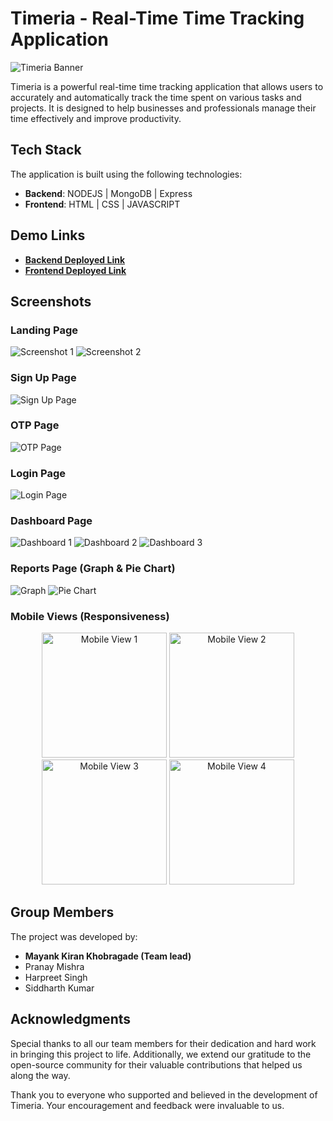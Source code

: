# Timeria - Real-Time Time Tracking Application

![Timeria Banner](https://github.com/mayki21/billowy-growth-1168/assets/119392202/c65df7dc-6b25-427a-8718-2e2e5d36aa62)

Timeria is a powerful real-time time tracking application that allows users to accurately and automatically track the time spent on various tasks and projects. It is designed to help businesses and professionals manage their time effectively and improve productivity.

## Tech Stack

The application is built using the following technologies:
- **Backend**: NODEJS | MongoDB | Express
- **Frontend**: HTML | CSS | JAVASCRIPT

## Demo Links

- [**Backend Deployed Link**](https://timerlia.onrender.com)
- [**Frontend Deployed Link**](https://timerlia.netlify.app/)

## Screenshots

### Landing Page

![Screenshot 1](https://github.com/mayki21/billowy-growth-1168/assets/119392202/034a2b43-fd71-4977-a021-bf5dfa1e188d)
![Screenshot 2](https://github.com/mayki21/billowy-growth-1168/assets/119392202/9a1fab04-988b-4f0b-aff2-01a3b05976ad)

### Sign Up Page

![Sign Up Page](https://user-images.githubusercontent.com/119392202/236996361-346dd199-023f-4e4c-98f6-d7e49ba498f0.PNG)

### OTP Page

![OTP Page](https://github.com/mayki21/billowy-growth-1168/assets/119392202/1e72fea1-69e7-4478-b768-51b66aaffab3)

### Login Page

![Login Page](https://github.com/mayki21/billowy-growth-1168/assets/119392202/0c203136-5d04-4772-909c-9af9aebd28f1)

### Dashboard Page

![Dashboard 1](https://github.com/mayki21/billowy-growth-1168/assets/119392202/9d4124a7-c71f-4efa-9bdd-118035095e9d)
![Dashboard 2](https://github.com/mayki21/billowy-growth-1168/assets/119392202/ef83daa6-0cb8-4239-9431-c191fac139bc)
![Dashboard 3](https://github.com/mayki21/billowy-growth-1168/assets/119392202/57ba14ff-897d-40db-b5ae-36186c81e7fd)

### Reports Page (Graph & Pie Chart)

![Graph](https://github.com/mayki21/billowy-growth-1168/assets/119392202/cae5d493-9ca7-432f-b3b0-763f57abaa31)
![Pie Chart](https://github.com/mayki21/billowy-growth-1168/assets/119392202/b515f0cd-73db-4957-884a-cc4f7039be1d)

### Mobile Views (Responsiveness)

<p align="center">
  <img src="https://github.com/mayki21/billowy-growth-1168/assets/119392202/60886e8c-be5f-43bc-8835-56380dceb2f7" alt="Mobile View 1" width="200" />
  <img src="https://github.com/mayki21/billowy-growth-1168/assets/119392202/d8b355f7-48b8-4fd4-afc1-0051871238c5" alt="Mobile View 2" width="200" />
  <img src="https://github.com/mayki21/billowy-growth-1168/assets/119392202/ee6c3775-31f5-4844-9abf-5a3db6bb7464" alt="Mobile View 3" width="200" />
  <img src="https://github.com/mayki21/billowy-growth-1168/assets/119392202/1e05793a-cd16-4e7b-bf25-fd30976482e9" alt="Mobile View 4" width="200" />
</p>

## Group Members

The project was developed by:
- **Mayank Kiran Khobragade (Team lead)**
- Pranay Mishra
- Harpreet Singh
- Siddharth Kumar

## Acknowledgments

Special thanks to all our team members for their dedication and hard work in bringing this project to life. Additionally, we extend our gratitude to the open-source community for their valuable contributions that helped us along the way.

Thank you to everyone who supported and believed in the development of Timeria. Your encouragement and feedback were invaluable to us.
